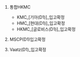 




1. 통합HKMC
	- KMC_[기아(D1)]_입고확정
	- HMC_[현대(D1)]_입고확정
	- HKMC_[글로비스(D1)]_입고확정
	
2. MSCP(D1)입고확정

3. Vaatz(D1)_입고확정